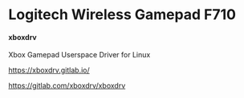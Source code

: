 # Logitech Wireless Gamepad F710

#### xboxdrv

Xbox Gamepad Userspace Driver for Linux

https://xboxdrv.gitlab.io/

https://gitlab.com/xboxdrv/xboxdrv

